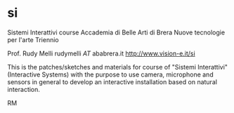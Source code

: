 # si
Sistemi Interattivi course
Accademia di Belle Arti di Brera
Nuove tecnologie per l'arte
Triennio

Prof. Rudy Melli
rudymelli _AT_ ababrera.it
http://www.vision-e.it/si

This is the patches/sketches and materials for course of "Sistemi Interattivi" (Interactive Systems) 
with the purpose to use camera, microphone and sensors in general to develop an interactive installation
based on natural interaction.

RM
